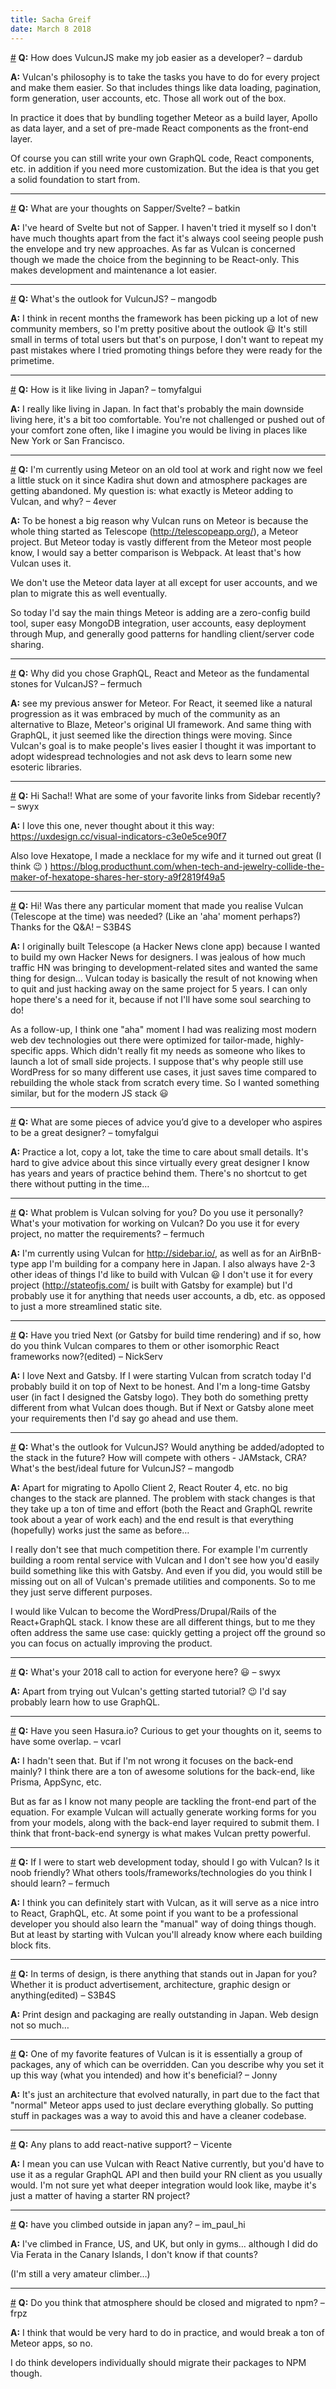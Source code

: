 ```yaml
---
title: Sacha Greif
date: March 8 2018
---
```


<a name="vulcunjs-make-job-easier-developer" href="#vulcunjs-make-job-easier-developer">#</a> **Q:** How does VulcunJS make my job easier as a developer? – dardub


**A:** Vulcan's philosophy is to take the tasks you have to do for every project and make them easier. So that includes things like data loading, pagination, form generation, user accounts, etc. Those all work out of the box.

In practice it does that by bundling together Meteor as a build layer, Apollo as data layer, and a set of pre-made React components as the front-end layer.

Of course you can still write your own GraphQL code, React components, etc. in addition if you need more customization. But the idea is that you get a solid foundation to start from.

---

<a name="thoughts-sappersvelte-batkin" href="#thoughts-sappersvelte-batkin">#</a> **Q:** What are your thoughts on Sapper/Svelte? – batkin


**A:** I've heard of Svelte but not of Sapper. I haven't tried it myself so I don't have much thoughts apart from the fact it's always cool seeing people push the envelope and try new approaches. As far as Vulcan is concerned though we made the choice from the beginning to be React-only. This makes development and maintenance a lot easier.

---

<a name="whats-outlook-vulcunjs-mangodb" href="#whats-outlook-vulcunjs-mangodb">#</a> **Q:** What's the outlook for VulcunJS? – mangodb


**A:** I think in recent months the framework has been picking up a lot of new community members, so I'm pretty positive about the outlook :smiley: It's still small in terms of total users but that's on purpose, I don't want to repeat my past mistakes where I tried promoting things before they were ready for the primetime.

---

<a name="like-living-japan-tomyfalgui" href="#like-living-japan-tomyfalgui">#</a> **Q:** How is it like living in Japan? – tomyfalgui


**A:** I really like living in Japan. In fact that's probably the main downside living here, it's a bit too comfortable. You're not challenged or pushed out of your comfort zone often, like I imagine you would be living in places like New York or San Francisco.

---

<a name="im-currently-using-meteor-old" href="#im-currently-using-meteor-old">#</a> **Q:** I'm currently using Meteor on an old tool at work and right now we feel a little stuck on it since Kadira shut down and atmosphere packages are getting abandoned. My question is: what exactly is Meteor adding to Vulcan, and why? – 4ever


**A:** To be honest a big reason why Vulcan runs on Meteor is because the whole thing started as Telescope (http://telescopeapp.org/), a Meteor project. But Meteor today is vastly different from the Meteor most people know, I would say a better comparison is Webpack. At least that's how Vulcan uses it.

We don't use the Meteor data layer at all except for user accounts, and we plan to migrate this as well eventually.

So today I'd say the main things Meteor is adding are a zero-config build tool, super easy MongoDB integration, user accounts, easy deployment through Mup, and generally good patterns for handling client/server code sharing.

---

<a name="chose-graphql-react-meteor-fundamental" href="#chose-graphql-react-meteor-fundamental">#</a> **Q:** Why did you chose GraphQL, React and Meteor as the fundamental stones for VulcanJS? – fermuch


**A:** see my previous answer for Meteor. For React, it seemed like a natural progression as it was embraced by much of the community as an alternative to Blaze, Meteor's original UI framework. And same thing with GraphQL, it just seemed like the direction things were moving. Since Vulcan's goal is to make people's lives easier I thought it was important to adopt widespread technologies and not ask devs to learn some new esoteric libraries.

---

<a name="hi-sacha-favorite-links-sidebar" href="#hi-sacha-favorite-links-sidebar">#</a> **Q:** Hi Sacha!! What are some of your favorite links from Sidebar recently? – swyx


**A:** I love this one, never thought about it this way: https://uxdesign.cc/visual-indicators-c3e0e5ce90f7

Also love Hexatope, I made a necklace for my wife and it turned out great (I think :wink: ) https://blog.producthunt.com/when-tech-and-jewelry-collide-the-maker-of-hexatope-shares-her-story-a9f2819f49a5

---

<a name="hi-particular-moment-made-realise" href="#hi-particular-moment-made-realise">#</a> **Q:** Hi! Was there any particular moment that made you realise Vulcan (Telescope at the time) was needed? (Like an 'aha' moment perhaps?) Thanks for the Q&A! – S3B4S


**A:** I originally built Telescope (a Hacker News clone app) because I wanted to build my own Hacker News for designers. I was jealous of how much traffic HN was bringing to development-related sites and wanted the same thing for design… Vulcan today is basically the result of not knowing when to quit and just hacking away on the same project for 5 years. I can only hope there's a need for it, because if not I'll have some soul searching to do!

As a follow-up, I think one "aha" moment I had was realizing most modern web dev technologies out there were optimized for tailor-made, highly-specific apps. Which didn't really fit my needs as someone who likes to launch a lot of small side projects. I suppose that's why people still use WordPress for so many different use cases, it just saves time compared to rebuilding the whole stack from scratch every time. So I wanted something similar, but for the modern JS stack :smiley:

---

<a name="pieces-advice-youd-give-developer" href="#pieces-advice-youd-give-developer">#</a> **Q:** What are some pieces of advice you’d give to a developer who aspires to be a great designer? – tomyfalgui


**A:** Practice a lot, copy a lot, take the time to care about small details. It's hard to give advice about this since virtually every great designer I know has years and years of practice behind them. There's no shortcut to get there without putting in the time…

---

<a name="problem-vulcan-solving-use-personally" href="#problem-vulcan-solving-use-personally">#</a> **Q:** What problem is Vulcan solving for you? Do you use it personally? What's your motivation for working on Vulcan? Do you use it for every project, no matter the requirements? – fermuch


**A:** I'm currently using Vulcan for http://sidebar.io/, as well as for an AirBnB-type app I'm building for a company here in Japan. I also always have 2-3 other ideas of things I'd like to build with Vulcan :smiley: I don't use it for every project (http://stateofjs.com/ is built with Gatsby for example) but I'd probably use it for anything that needs user accounts, a db, etc. as opposed to just a more streamlined static site.

---

<a name="tried-next-gatsby-build-time" href="#tried-next-gatsby-build-time">#</a> **Q:** Have you tried Next (or Gatsby for build time rendering) and if so, how do you think Vulcan compares to them or other isomorphic React frameworks now?(edited) – NickServ


**A:** I love Next and Gatsby. If I were starting Vulcan from scratch today I'd probably build it on top of Next to be honest. And I'm a long-time Gatsby user (in fact I designed the Gatsby logo). They both do something pretty different from what Vulcan does though. But if Next or Gatsby alone meet your requirements then I'd say go ahead and use them.

---

<a name="whats-outlook-vulcunjs-would-anything" href="#whats-outlook-vulcunjs-would-anything">#</a> **Q:** What's the outlook for VulcunJS? Would anything be added/adopted to the stack in the future? How will compete with others - JAMstack, CRA? What's the best/ideal future for VulcunJS? – mangodb


**A:** Apart for migrating to Apollo Client 2, React Router 4, etc. no big changes to the stack are planned. The problem with stack changes is that they take up a ton of time and effort (both the React and GraphQL rewrite took about a year of work each) and the end result is that everything (hopefully) works just the same as before…

I really don't see that much competition there. For example I'm currently building a room rental service with Vulcan and I don't see how you'd easily build something like this with Gatsby. And even if you did, you would still be missing out on all of Vulcan's premade utilities and components. So to me they just serve different purposes.

I would like Vulcan to become the WordPress/Drupal/Rails of the React+GraphQL stack. I know these are all different things, but to me they often address the same use case: quickly getting a project off the ground so you can focus on actually improving the product.

---

<a name="whats-2018-call-action-everyone" href="#whats-2018-call-action-everyone">#</a> **Q:** What's your 2018 call to action for everyone here? :smiley: – swyx


**A:** Apart from trying out Vulcan's getting started tutorial? :wink: I'd say probably learn how to use GraphQL.

---

<a name="seen-hasuraio-curious-get-thoughts" href="#seen-hasuraio-curious-get-thoughts">#</a> **Q:** Have you seen Hasura.io? Curious to get your thoughts on it, seems to have some overlap. – vcarl


**A:** I hadn't seen that. But if I'm not wrong it focuses on the back-end mainly? I think there are a ton of awesome solutions for the back-end, like Prisma, AppSync, etc. 

But as far as I know not many people are tackling the front-end part of the equation. For example Vulcan will actually generate working forms for you from your models, along with the back-end layer required to submit them. I think that front-back-end synergy is what makes Vulcan pretty powerful.

---

<a name="start-web-development-today-go" href="#start-web-development-today-go">#</a> **Q:** If I were to start web development today, should I go with Vulcan? Is it noob friendly? What others tools/frameworks/technologies do you think I should learn? – fermuch


**A:** I think you can definitely start with Vulcan, as it will serve as a nice intro to React, GraphQL, etc. At some point if you want to be a professional developer you should also learn the "manual" way of doing things though. But at least by starting with Vulcan you'll already know where each building block fits.

---

<a name="terms-design-anything-stands-japan" href="#terms-design-anything-stands-japan">#</a> **Q:** In terms of design, is there anything that stands out in Japan for you? Whether it is product advertisement, architecture, graphic design or anything(edited) – S3B4S


**A:** Print design and packaging are really outstanding in Japan. Web design not so much…

---

<a name="one-favorite-features-vulcan-essentially" href="#one-favorite-features-vulcan-essentially">#</a> **Q:** One of my favorite features of Vulcan is it is essentially a group of packages, any of which can be overridden. Can you describe why you set it up this way (what you intended) and how it's beneficial? – Jonny


**A:** It's just an architecture that evolved naturally, in part due to the fact that "normal" Meteor apps used to just declare everything globally. So putting stuff in packages was a way to avoid this and have a cleaner codebase.

---

<a name="plans-add-reactnative-support-vicente" href="#plans-add-reactnative-support-vicente">#</a> **Q:** Any plans to add react-native support? – Vicente


**A:** I mean you can use Vulcan with React Native currently, but you'd have to use it as a regular GraphQL API and then build your RN client as you usually would. I'm not sure yet what deeper integration would look like, maybe it's just a matter of having a starter RN project?

---

<a name="climbed-outside-japan-im_paul_hi" href="#climbed-outside-japan-im_paul_hi">#</a> **Q:** have you climbed outside in japan any? – im_paul_hi


**A:** I've climbed in France, US, and UK, but only in gyms… although I did do Via Ferata in the Canary Islands, I don't know if that counts?

(I'm still a very amateur climber…)

---

<a name="think-atmosphere-closed-migrated-npm" href="#think-atmosphere-closed-migrated-npm">#</a> **Q:** Do you think that atmosphere should be closed and migrated to npm? – frpz


**A:** I think that would be very hard to do in practice, and would break a ton of Meteor apps, so no.

I do think developers individually should migrate their packages to NPM though.
